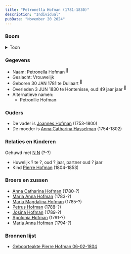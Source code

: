 ```yaml
---
title: "Petronella Hofman (1781-1830)"
description: "Individual"
pubDate: "November 20 2024"
---
```


### Boom
<details><summary>Toon</summary>

![test](https://www.plantuml.com/plantuml/svg/ZPHVRzem5CNV_IckseSz8IMOGeSG53go3ccisZzfJyX9Ri6BOqUs4K8LttqtO0fZrT8tw_hOztVFSNBdlB1-NIhc2gahOKK9gSYAfJLhdTyRPInuAxIZBTIUhMIEa4cRAJoiiQpy5aeiKxJkK78UBHg_hP2TtPefuHmyCm2O69kZ_RwIMQ7HkS6W558FXy3PZh5tyBXlvTZXnDNC24qoU31FfT1N81nyYgAe4m5SJtboaqperkSdYIhVmQ2VYdIxI8tt2lj3Y7it7BuQL8Z-JEIAjL8BeVD5PerpgQ46UpNCndE8RwE8sccFMZg7H1LGnbeBk1T-9QoarGCLKVq55HDKCfdoAVy_L0U-ULDLj2r_5yrWxIvy7l-gmTglWWtw6ynpgPUrzY3jzTxliHB2YhjmhUHovRUebDaGseu53rkje621_rG89wbGR_687RizehS4ffIu38L7y99cim-atjlTkutX0yqjw2asUy5XzgFEY5zaTAIRm_o5fzj-ooCPmQYvRIrwrU_HoURuNvkFbacq5Y_jQiTlmUj2CftKsNVE1sv-p1pcNtxIEVe2FbeXrfkGEZ-b7hFWqgaG1ca5GCRkKEVqW_W3)
</details>

### Gegevens
- Naam: Petronella Hofman <sup><a href="../s00056/" style="text-decoration:none" title="Doopinschrijving Petronella Hofman 31-01-1781">:link:</a></sup>
- Geslacht: Vrouwelijk
- Geboren 30 JAN 1781 te Dullaart <sup><a href="../s00056/" style="text-decoration:none" title="Doopinschrijving Petronella Hofman 31-01-1781">:link:</a></sup>
- Overleden 3 JUN 1830 te Hontenisse, oud 49 jaar jaar <sup><a href="../s00059/" style="text-decoration:none" title="Overlijden Petronella Hofman 3-6-1830">:link:</a></sup>
- Alternatieve namen:
  - Petronille Hofman 

### Ouders
- De vader is [Joannes Hofman](../i00040/) (1753-1800)
- De moeder is [Anna Catharina Hasselman](../i00041/) (1754-1802)

### Relaties en Kinderen

Gehuwd met [N N](../i00062/) (?-?) 
- Huwelijk ? te ?, oud ? jaar, partner oud ? jaar 
- Kind [Pierre Hofman](../i00021/) (1804-1853)

### Broers en zussen
- [Anna Catharina Hofman](../i00042/) (1780-?)
- [Maria Anna Hofman](../i00043/) (1783-?)
- [Maria Magdalina Hofman](../i00044/) (1785-?)
- [Petrus Hofman](../i00045/) (1788-?)
- [Josina Hofman](../i00046/) (1789-?)
- [Apolonia Hofman](../i00047/) (1791-?)
- [Maria Anna Hofman](../i00048/) (1794-?)

### Bronnen lijst
- [Geboorteakte Pierre Hofman 06-02-1804](../s00038/)